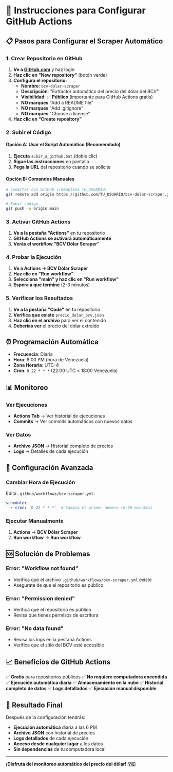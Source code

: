 # 🚀 Instrucciones para Configurar GitHub Actions

## 📋 Pasos para Configurar el Scraper Automático

### 1. Crear Repositorio en GitHub

1. **Ve a [GitHub.com](https://github.com)** y haz login
2. **Haz clic en "New repository"** (botón verde)
3. **Configura el repositorio:**
   - **Nombre**: `bcv-dolar-scraper`
   - **Descripción**: "Extractor automático del precio del dólar del BCV"
   - **Visibilidad**: ✅ **Público** (importante para GitHub Actions gratis)
   - **NO marques** "Add a README file"
   - **NO marques** "Add .gitignore"
   - **NO marques** "Choose a license"
4. **Haz clic en "Create repository"**

### 2. Subir el Código

#### Opción A: Usar el Script Automático (Recomendado)
1. **Ejecuta** `subir_a_github.bat` (doble clic)
2. **Sigue las instrucciones** en pantalla
3. **Pega la URL** del repositorio cuando se solicite

#### Opción B: Comandos Manuales
```bash
# Conectar con GitHub (reemplaza TU_USUARIO)
git remote add origin https://github.com/TU_USUARIO/bcv-dolar-scraper.git

# Subir código
git push -u origin main
```

### 3. Activar GitHub Actions

1. **Ve a la pestaña "Actions"** en tu repositorio
2. **GitHub Actions se activará automáticamente**
3. **Verás el workflow "BCV Dólar Scraper"**

### 4. Probar la Ejecución

1. **Ve a Actions → BCV Dólar Scraper**
2. **Haz clic en "Run workflow"**
3. **Selecciona "main" y haz clic en "Run workflow"**
4. **Espera a que termine** (2-3 minutos)

### 5. Verificar los Resultados

1. **Ve a la pestaña "Code"** en tu repositorio
2. **Verifica que existe** `precio_dolar_bcv.json`
3. **Haz clic en el archivo** para ver el contenido
4. **Deberías ver** el precio del dólar extraído

## ⏰ Programación Automática

- **Frecuencia**: Diaria
- **Hora**: 6:00 PM (hora de Venezuela)
- **Zona Horaria**: UTC-4
- **Cron**: `0 22 * * *` (22:00 UTC = 18:00 Venezuela)

## 📊 Monitoreo

### Ver Ejecuciones
- **Actions Tab** → Ver historial de ejecuciones
- **Commits** → Ver commits automáticos con nuevos datos

### Ver Datos
- **Archivo JSON** → Historial completo de precios
- **Logs** → Detalles de cada ejecución

## 🔧 Configuración Avanzada

### Cambiar Hora de Ejecución
Edita `.github/workflows/bcv-scraper.yml`:
```yaml
schedule:
  - cron: '0 22 * * *'  # Cambia el primer número (0-59 minutos)
```

### Ejecutar Manualmente
1. **Actions** → **BCV Dólar Scraper**
2. **Run workflow** → **Run workflow**

## 🆘 Solución de Problemas

### Error: "Workflow not found"
- Verifica que el archivo `.github/workflows/bcv-scraper.yml` existe
- Asegúrate de que el repositorio es público

### Error: "Permission denied"
- Verifica que el repositorio es público
- Revisa que tienes permisos de escritura

### Error: "No data found"
- Revisa los logs en la pestaña Actions
- Verifica que el sitio del BCV esté accesible

## 📈 Beneficios de GitHub Actions

✅ **Gratis** para repositorios públicos
✅ **No requiere computadora encendida**
✅ **Ejecución automática diaria**
✅ **Almacenamiento en la nube**
✅ **Historial completo de datos**
✅ **Logs detallados**
✅ **Ejecución manual disponible**

## 🎯 Resultado Final

Después de la configuración tendrás:
- **Ejecución automática** diaria a las 6 PM
- **Archivo JSON** con historial de precios
- **Logs detallados** de cada ejecución
- **Acceso desde cualquier lugar** a los datos
- **Sin dependencias** de tu computadora local

---

**¡Disfruta del monitoreo automático del precio del dólar! 🇻🇪**
